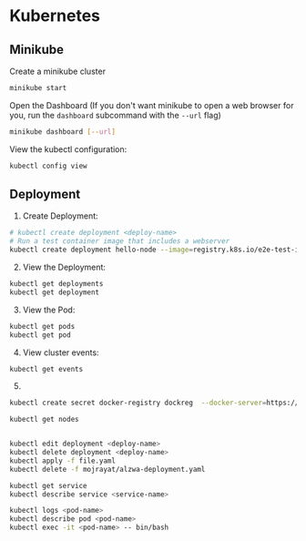 # Kubernetes

## Minikube

Create a minikube cluster
```bash
minikube start
```
Open the Dashboard (If you don't want minikube to open a web browser for you, run the `dashboard` subcommand with the `--url` flag)

```bash
minikube dashboard [--url]
```

View the kubectl configuration:
```bash
kubectl config view
```

## Deployment
1. Create Deployment:
```bash
# kubectl create deployment <deploy-name>
# Run a test container image that includes a webserver
kubectl create deployment hello-node --image=registry.k8s.io/e2e-test-images/agnhost:2.39 -- /agnhost netexec --http-port=8080
```

2. View the Deployment:
```bash
kubectl get deployments
kubectl get deployment
```

3. View the Pod:
```bash
kubectl get pods
kubectl get pod
```

4. View cluster events:
```bash
kubectl get events
```

5. 
```bash
kubectl create secret docker-registry dockreg  --docker-server=https://index.docker.io/v1/ --docker-username=disooqi --docker-password=dfddfs --docker-email=docker@eldesouki.com

kubectl get nodes


kubectl edit deployment <deploy-name>
kubectl delete deployment <deploy-name>
kubectl apply -f file.yaml
kubectl delete -f mojrayat/alzwa-deployment.yaml

kubectl get service
kubectl describe service <service-name>

kubectl logs <pod-name>
kubectl describe pod <pod-name>
kubectl exec -it <pod-name> -- bin/bash
```
